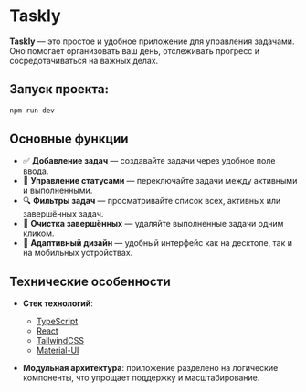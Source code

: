 # Taskly

**Taskly** — это простое и удобное приложение для управления задачами. Оно помогает организовать ваш день, отслеживать прогресс и сосредотачиваться на важных делах.

## Запуск проекта:

```bash
npm run dev
```

## Основные функции

- ✅ **Добавление задач** — создавайте задачи через удобное поле ввода.
- 🔄 **Управление статусами** — переключайте задачи между активными и выполненными.
- 🔍 **Фильтры задач** — просматривайте список всех, активных или завершённых задач.
- 🧹 **Очистка завершённых** — удаляйте выполненные задачи одним кликом.
- 📱 **Адаптивный дизайн** — удобный интерфейс как на десктопе, так и на мобильных устройствах.

## Технические особенности

- **Стек технологий**:

  - [TypeScript](https://www.typescriptlang.org/)
  - [React](https://reactjs.org/)
  - [TailwindCSS](https://tailwindcss.com/)
  - [Material-UI](https://mui.com/)

- **Модульная архитектура**: приложение разделено на логические компоненты, что упрощает поддержку и масштабирование.
